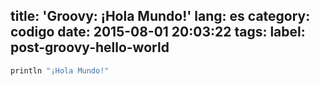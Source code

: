 title: 'Groovy: ¡Hola Mundo!'
lang: es
category: codigo
date: 2015-08-01 20:03:22
tags:
label: post-groovy-hello-world
---

```groovy
println "¡Hola Mundo!"
```
